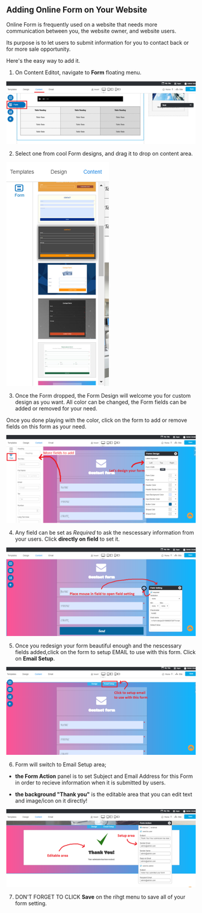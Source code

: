 ## Adding Online Form on Your Website

Online Form is frequently used on a website that needs more communication between you, the website owner, and website users. 

Its purpose is to let users to submit information for you to contact back or for more sale opportunity.

Here's the easy way to add it.

1. On Content Editot, navigate to **Form** floating menu.

![image](images/form1.png)



2. Select one from cool Form designs, and drag it to drop on content area.

![image](images/form2.png)



3. Once the Form dropped, the Form Design will welcome you for custom design as you want. All color can be changed, the Form fields can be added or removed for your need.


Once you done playing with the color, click on the form to add or remove fields on this form as your need.

![image](images/form3.png)



4. Any field can be set as *Required* to ask the nescessary information from your users. Click **directly on field** to set it.

![image](images/form6.png)



5. Once you redesign your form beautiful enough and the nescessary fields added,click on the form to setup EMAIL to use with this form. Click on **Email Setup**.

![image](images/form4.png)



6. Form will switch to Email Setup area;

- **the Form Action** panel is to set Subject and Email Address for this Form in order to recieve information when it is submitted by users.

- **the background "Thank you"** is the editable area that you can edit text and image/icon on it directly!

![image](images/form5.png)



7. DON'T FORGET TO CLICK **Save** on the rihgt menu to save all of your form setting.


